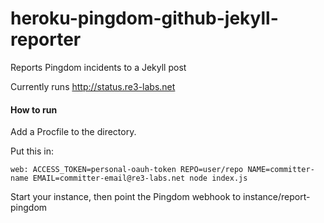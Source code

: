 # heroku-pingdom-github-jekyll-reporter
Reports Pingdom incidents to a Jekyll post

Currently runs http://status.re3-labs.net


#### How to run
Add a Procfile to the directory.

Put this in:
```
web: ACCESS_TOKEN=personal-oauh-token REPO=user/repo NAME=committer-name EMAIL=committer-email@re3-labs.net node index.js
```

Start your instance, then point the Pingdom webhook to instance/report-pingdom
